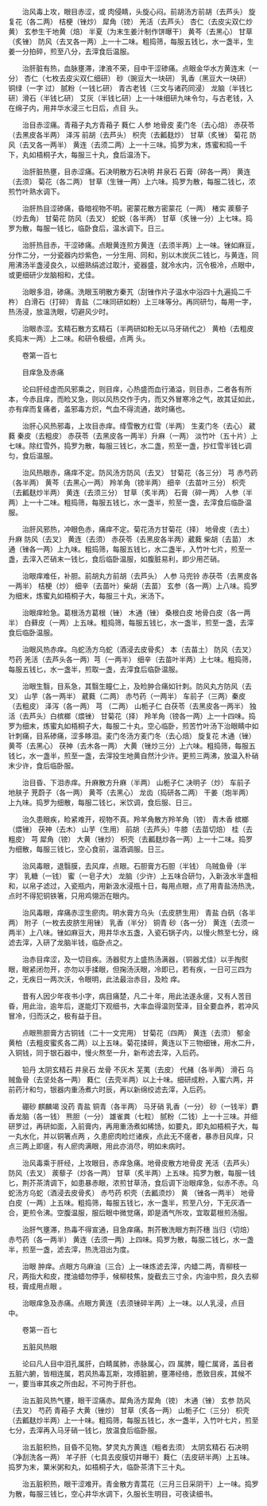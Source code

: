 <!-- { "loadSidebar": true } -->
　　治风毒上攻，眼目赤涩，或 肉侵睛，头旋心闷。前胡汤方前胡（去芦头） 旋复花（各二两） 桔梗（锉炒） 犀角（镑） 羌活（去芦头） 杏仁（去皮尖双仁炒黄） 玄参生干地黄（焙） 半夏（为末生姜汁制作饼曝干） 黄芩（去黑心） 甘草（炙锉） 防风（去叉各一两）上一十二味。粗捣筛，每服五钱匕，水一盏半，生姜一分拍碎，煎至八分，去滓食后温服。

　　治肝脏有热，血脉壅滞，津液不荣，目中干涩碜痛。点眼金华水方黄连末（一分） 杏仁（七枚去皮尖双仁细研） 砂（豌豆大一块研） 乳香（黑豆大一块研） 铜绿（一字 过） 腻粉（一钱匕研） 青古老钱（三文与诸药同浸） 龙脑（半钱匕研）滑石（半钱匕研） 艾灰（半钱匕研）上一十味细研九味令匀，与古老钱，入在绵子内，用井华水浸三七日后，点目 头。

　　治目赤涩痛。青葙子丸方青葙子 蕤仁 人参 地骨皮 麦门冬（去心焙） 赤茯苓（去黑皮各半两） 泽泻 前胡（去芦头） 枳壳（去瓤麸炒） 甘草（炙锉） 菊花 防风（去叉各一两半） 黄连（去须二两）上一十三味。捣罗为末，炼蜜和捣一千下，丸如梧桐子大，每服三十丸，食后温汤下。

　　治肝脏热壅，目赤涩痛。石决明散方石决明 井泉石 石膏（碎各一两） 黄连（去须） 菊花（各二两） 甘草（生锉一两）上六味。捣罗为散，每服二钱匕，浓煎竹叶熟水调下。

　　治肝热目涩碜痛，昏暗视物不明。密蒙花散方密蒙花（一两） 楮实 蒺藜子（炒去角） 甘菊花 防风（去叉） 蛇蜕（各半两） 甘草（炙锉一分）上七味。捣罗为散，每服一钱匕，临卧食后，温水调下。日三。

　　治肝热目赤，干涩碜痛。点眼黄连煎方黄连（去须半两）上一味。锉如麻豆，分作二分，一分瓷器内炒紫色，一分生用、同和，别以木炭灰二钱匕，与黄连，同用沸汤半盏浸良久，以细熟绢滤过取汁，瓷器盛，就冷水内，沉令极冷，点眼中，或更细研少龙脑相和，尤佳。

　　治眼多泪，碜痛。洗眼玉明散方秦艽（刮锉作片子温水中浴四十九遍捣二千杵） 白滑石（打碎） 青盐（二味同研如粉）上三味等分。再同研匀，每用一字，热汤浸，放温洗眼，切避风少时。

　　治眼赤涩。玄精石散方玄精石（半两研如粉无以马牙硝代之） 黄柏（去粗皮炙捣末一两）上二味。和研令极细，点两 头。

　　卷第一百七

　　目痒急及赤痛

　　论曰肝经虚而风邪乘之，则目痒，心热盛而血行涌溢，则目赤，二者各有所本，今赤且痒，而睑又急，则以风热交作于内，而又外冒寒冷之气，故其证如此，亦有痒而复痛者，盖邪毒方炽，气血不得流通，故时痛也。

　　治肝心风热邪毒，上攻目赤痒。绛雪散方红雪（半两） 生麦门冬（去心） 葳蕤 秦皮（去粗皮） 赤茯苓（去黑皮各一两半）升麻（一两） 淡竹叶（五十片）上七味。除红雪外，捣罗为散，每服三钱匕，水二盏，煎至一盏，抄红雪半钱匕调匀，食后温服。

　　治风热眼赤，痛痒不定。防风汤方防风（去叉） 甘菊花（各三分） 芎 赤芍药（各半两） 黄芩（去黑心一两） 羚羊角（镑半两） 细辛（去苗叶三分） 枳壳（去瓤麸炒半两） 黄连（去须三分） 甘草（炙半两） 石膏（碎一两） 人参（半两）上一十二味。粗捣筛，每服五钱匕，水一盏半，煎至一盏，去滓食后临卧温服。

　　治肝风邪热，冲眼色赤，痛痒不定。菊花汤方甘菊花（择） 地骨皮（去土） 升麻 防风（去叉） 黄连（去须） 赤茯苓（去黑皮各半两）葳蕤 柴胡（去苗） 木通（锉各一两）上九味。粗捣筛，每服五钱匕，水二盏半，入竹叶七片，煎至一盏，去滓入芒硝末一钱匕，食后临卧温服，如腹脏易利，即少用芒硝。

　　治眼痒难任，补胆。前胡丸方前胡（去芦头） 人参 马兜铃 赤茯苓（去黑皮各一两半） 桔梗（炒） 细辛（去苗叶）柴胡（去苗） 玄参（各一两）上八味。捣罗为细末，炼蜜丸如梧桐子大，每服三十丸，米汤下。

　　治眼痒睑急。葛根汤方葛根（锉） 木通（锉） 桑根白皮 地骨白皮（各一两半） 白藓皮（一两）上五味。粗捣筛，每服五钱匕，水一盏半，煎至一盏，去滓食后临卧温服。

　　治眼风热赤痒。乌蛇汤方乌蛇（酒浸去皮骨炙） 本（去苗土） 防风（去叉） 芍药 羌活（去芦头各一两）芎（一两半） 细辛（去苗叶半两）上七味。粗捣筛，每服五钱匕，水一盏半，煎取一盏，去滓食后临卧温服。

　　治眼生翳，目系急，其翳生瞳仁上，及睑肿合痛如针刺。防风丸方防风（去叉） 山芋（各一两半） 葳蕤（二两） 赤芍药（一两半） 车前子（三两）秦皮（去粗皮） 泽泻（各一两） 芎 （二两） 山栀子仁 白茯苓（去黑皮各一两半） 独活（去芦头）白槟榔（煨锉） 甘菊花（择） 羚羊角（镑各一两）上一十四味。捣罗为细末，炼蜜丸如梧桐子大，每服二十丸，空心临卧，煎苦竹叶汤下治眼睛中如针刺痛，目系碜痛，涩多眵泪。麦门冬汤方麦门冬（去心焙） 旋复花 木通（锉） 黄芩（去黑心） 茯神（去木各一两） 大黄（锉炒三分）上六味。粗捣筛，每服五钱匕，水一盏半，煎至一盏，去滓投生地黄自然汁少许。更煎三两沸，放温入朴硝末少许，食后临卧服。

　　治目昏、下泪赤痒。升麻散方升麻（半两） 山栀子仁 决明子（炒） 车前子 地肤子 茺蔚子（各一两） 黄芩（去黑心） 龙齿（捣研各二两） 干姜（炮半两）上九味。捣罗为细散，每服二钱匕，米饮调，食后服、日三。

　　治久患眼疾，睑紧难开，视物不真。羚羊角散方羚羊角（镑） 青木香 槟榔（煨锉） 茯神（去木） 山芋（生用） 前胡（去芦头）牛膝（去苗切焙） 桂（去粗皮） 芎 犀角（镑） 大黄（锉炒） 枳壳（去瓤麸炒各一两）上一十二味。捣罗为细散，每服三钱匕，空心食前，温酒调服。日三。

　　治风毒眼，退翳膜，去风痒，点眼。石胆膏方石胆（半钱） 乌贼鱼骨（半字） 乳糖（一钱） 蜜（一皂子大） 龙脑（少许）上五味合研匀，入新汲水半盏相和，以帛子滤过，入瓷瓶内，用新汲水浸瓶十日，每用点眼，点了用青盐汤热洗，点时不得犯铜铁箸，只用鸡翎沥在眼内。

　　治风毒眼，痒痛赤涩生瘀肉。明水膏方乌头（去皮脐生用） 青盐 白矾（各半两） 附子（一枚去皮脐生用锉） 乳香（半分） 铜青 砂（各一分） 黄连（去须一两半）上八味。锉如麻豆大，用井华水五盏，入瓷石锅子内，以慢火熬至七分，绵滤去滓，入研了龙脑半钱，临卧点之。

　　治赤目痒涩，及一切目疾。汤器熨方上盛热汤满器，（铜器尤佳）以手掏熨眼，眼紧闭勿开，亦勿以手揉眼，但掬汤沃眼，冷即已，若有疾，一日可三四为之，无疾日一两次沃，令眼明，此法最治赤目，及睑 痒。

　　昔有人因少年夜书小字，病目痛楚，凡二十年，用此法遂永瘥，又有人苦目昏，用此治，逾年后，遂能灯下观细书，大率血得温则莹泽，目全要血养，若冲风冒冷，归而沃之，极有益于目。

　　点眼熊胆膏方古铜钱（二十一文完用） 甘菊花（四两） 黄连（去须） 郁金 黄柏（去粗皮蜜炙各二两）以上五味。菊花揉碎，黄连以下三物细锉，用水二升，入铜钱，同于银石器中，慢火熬至一升，新布滤去滓，入后药。

　　铅丹 太阴玄精石 井泉石 龙骨 不灰木 芜荑（去皮） 代赭（各半两） 滑石 乌贼鱼骨（去坚处各一两） 蕤仁（去壳半两）以上十味。细研成粉，入蜜六两，并前药汁和匀，银器内重汤煮六时辰，再以新绵绞滤去滓，入后药。

　　硼砂 麒麟竭 没药 青盐 铜青（各半两） 马牙硝 乳香（一分） 砂（一钱半）麝香龙脑（各一钱） 熊胆（一分） 雄雀粪（七粒） 腻粉（二钱）上一十三味。并细研罗过，再研如面，入前膏内，再用重汤煮如稀饧，如要丸，即丸如梧桐子大，每一丸水化，并以铜箸点两 ，久患瘀肉睑烂诸疾，点此无不瘥者，暴赤目风痒，只点三两上即瘥，有人瘀肉满眼，用此亦消尽，明如未病时。

　　治风毒乘于肝经，上攻眼目，赤痒急痛。地骨皮散方地骨皮 羌活（去芦头） 防风（去叉） 蒺藜子（炒各一两） 甘草（炙半两）上五味。捣罗为散，每服一钱匕，荆芥茶清调下，如患暴赤眼，浓煎甘草汤，食后调下治眼痒急，似赤不赤。乌蛇汤方乌蛇（酒浸去皮骨炙） 赤芍药 枳壳（去瓤须炒） 黄 （锉各一两半） 地骨白皮（一两）上五味。粗捣筛，每服五钱匕，水一盏半，煎至八分，下无灰酒一合，更煎令沸。空腹温服，服后眼中微觉痛，即是酒气所攻，宜取葛根煎汤服。

　　治肝气壅滞，热毒不得宣通，目急痒痛。荆芥散洗眼方荆芥穗 当归（切焙） 赤芍药（各一两半） 黄连（去须一两）上四味。捣罗为散，每服二钱匕，水一盏半，煎至一盏，滤去滓，热洗泪出为度。

　　治眼 肿痒。点眼方乌麻油（三合）上一味炼滤去滓，内蜡二两，青柳枝一尺，两指大和皮，搅油蜡勿停手，候柳枝焦，旋截去三寸余，内油中煎，良久去柳枝，膏成用点眼 。

　　治眼痒急及赤痛。点眼方黄连（去须锉碎半两）上一味。以人乳浸，点目 中。

　　卷第一百七

　　五脏风热眼

　　论曰凡人目中泪孔属肝，白睛属肺，赤脉属心，四 属脾，瞳仁属肾，盖目者五脏六腑，皆相连属，若风热毒瓦斯，攻搏脏腑，壅滞经络，悉致目疾，其候不一，要当审其疾之所由起，不可拘于肝也。

　　治五脏风热气壅，眼干涩痛赤。犀角汤方犀角（镑） 木通（锉） 玄参 防风（去叉） 芍药 青葙子 大黄（锉炒） 甘草（炙各一两） 山栀子仁（三分） 枳壳（去瓤麸炒半两）上一十味。粗捣筛，每服五钱匕，水一盏半，入竹叶七片，煎至七分，去滓再入马牙硝一钱匕，放温食后临卧服。

　　治五脏积热，目昏不见物。梦灵丸方黄连（粗者去须） 太阴玄精石 石决明（净刮洗各一两） 羊子肝（七具去皮膜切并曝干）蕤仁（去皮研半两）上五味。捣罗为末，粟米粥和丸，如梧桐子大，临卧茶清下三十丸。

　　治五脏积热，眼干涩难开。青金散方青蒿花（三月三日采阴干）上一味。捣罗为散，每服三钱匕，空心井华水调下，久服长生明目，可夜读细书。

